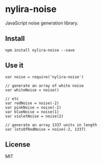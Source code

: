 # nylira-noise

JavaScript noise generation library.

## Install

    npm install nylira-noise --save

## Use it

    var noise = require('nylira-noise')

    // generate an array of white noise
    var whiteNoise = noise()

    // etc
    var redNoise = noise(-2)
    var pinkNoise = noise(-1)
    var blueNoise = noise(1)
    var violetNoise = noise(2)

    // generate an array 1337 units in length
    var lotsOfRedNoise = noise(-2, 1337)

## License

MIT
